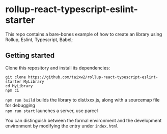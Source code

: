 # rollup-react-typescript-eslint-starter

This repo contains a bare-bones example of how to create an library using Rollup, Eslint, Typescript, Babel;

## Getting started

Clone this repository and install its dependencies:

```
git clone https://github.com/taixw2/rollup-react-typescript-eslint-starter MyLibrary
cd MyLibrary
npm ci

```

`npm run build` builds the library to dist/xxx.js, along with a sourcemap file for debugging  
`npm run start` launches a server, use parcel

You can distinguish between the formal environment and the development environment by modifying the entry under `index.html`
